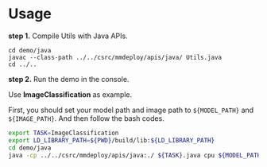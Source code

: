 # Usage

**step 1.** Compile Utils with Java APIs.

```
cd demo/java
javac --class-path ../../csrc/mmdeploy/apis/java/ Utils.java
cd ../..
```

**step 2.** Run the demo in the console.

Use **ImageClassification** as example.

First, you should set your model path and image path to `${MODEL_PATH}` and `${IMAGE_PATH}`. And then follow the bash codes.

```bash
export TASK=ImageClassification
export LD_LIBRARY_PATH=${PWD}/build/lib:${LD_LIBRARY_PATH}
cd demo/java
java -cp ../../csrc/mmdeploy/apis/java:./ ${TASK}.java cpu ${MODEL_PATH} ${IMAGE_PATH}
```
